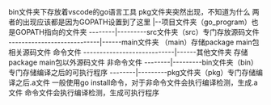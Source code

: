 bin文件夹下存放着vscode的go语言工具
pkg文件夹突然出现，不知道为什么 
两者的出现应该都是因为GOPATH设置到了这里
|--项目文件夹（go_program）也是GOPATH指向的文件夹
--------|---------src文件夹（src）专门存放源码文件
----------------------------|------main文件夹 （main）存储package main包相关源码文件 命令文件
----------------------------|------其他文件夹         存储package main包以外源码文件 非命令文件
--------|---------bin文件夹（bin）专门存储编译之后的可执行程序
--------|---------pkg文件夹（pkg）专门存储编译之后.a文件
一般使用go install命令，对于非命令文件会执行编译检测，生成.a文件
命令文件会执行编译检测，生成可执行程序